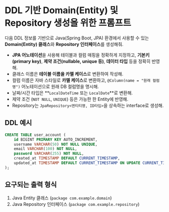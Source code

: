 # DDL 기반 Domain(Entity) 및 Repository 생성을 위한 프롬프트

다음 DDL 정보를 기반으로 Java(Spring Boot, JPA) 환경에서 사용할 수 있는 **Domain(Entity) 클래스**와 **Repository 인터페이스**를 생성해줘.

- **JPA 어노테이션**을 사용해 테이블과 컬럼 매핑을 정확하게 지정하고, **기본키(primary key)**, **제약 조건(nullable, unique 등)**, **데이터 타입** 등을 정확히 반영해.
- 클래스 이름은 **테이블 이름을 카멜 케이스**로 변환하여 작성해.
- 컬럼 이름은 자바 스타일로 **카멜 케이스**로 변환하고, `@Column(name = "원래 컬럼명")` 어노테이션으로 원래 DB 컬럼명을 명시해.
- 날짜/시간 타입은 **`LocalDateTime` 또는 `LocalDate`**로 변환해.
- 제약 조건 (`NOT NULL`, `UNIQUE`) 등은 가능한 한 Entity에 반영해.
- Repository는 `JpaRepository<엔티티명, ID타입>`을 상속하는 interface로 생성해.

## DDL 예시

```sql
CREATE TABLE user_account (
    id BIGINT PRIMARY KEY AUTO_INCREMENT,
    username VARCHAR(50) NOT NULL UNIQUE,
    email VARCHAR(100) NOT NULL,
    password VARCHAR(255) NOT NULL,
    created_at TIMESTAMP DEFAULT CURRENT_TIMESTAMP,
    updated_at TIMESTAMP DEFAULT CURRENT_TIMESTAMP ON UPDATE CURRENT_TIMESTAMP
);
```

## 요구되는 출력 형식

1. Java Entity 클래스 (`package com.example.domain`)
2. Java Repository 인터페이스 (`package com.example.repository`)
